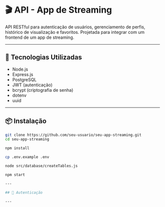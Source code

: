 # 🎬 API - App de Streaming

API RESTful para autenticação de usuários, gerenciamento de perfis, histórico de visualização e favoritos. Projetada para integrar com um frontend de um app de streaming.

---

## 🚀 Tecnologias Utilizadas

- Node.js
- Express.js
- PostgreSQL
- JWT (autenticação)
- bcrypt (criptografia de senha)
- dotenv
- uuid

---

## 📦 Instalação

```bash
git clone https://github.com/seu-usuario/seu-app-streaming.git
cd seu-app-streaming

npm install

cp .env.example .env

node src/database/createTables.js

npm start

---

## 🔐 Autenticação

---

